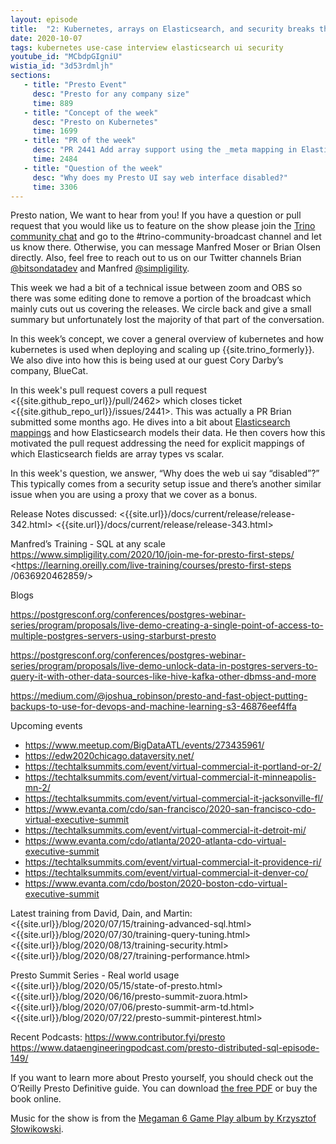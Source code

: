 ```yaml
---
layout: episode
title:  "2: Kubernetes, arrays on Elasticsearch, and security breaks the UI"
date: 2020-10-07
tags: kubernetes use-case interview elasticsearch ui security
youtube_id: "MCbdpGIgniU"
wistia_id: "3d53rdmljh"
sections: 
   - title: "Presto Event"
     desc: "Presto for any company size"
     time: 889
   - title: "Concept of the week"
     desc: "Presto on Kubernetes"
     time: 1699
   - title: "PR of the week"
     desc: "PR 2441 Add array support using the _meta mapping in Elasticsearch"
     time: 2484
   - title: "Question of the week"
     desc: "Why does my Presto UI say web interface disabled?"
     time: 3306
---
```


Presto nation, We want to hear from you! If you have a question or pull request 
that you would like us to feature on the show please join the 
[Trino community chat](slack.html) and go to the 
\#trino-community-broadcast channel and let us know there. Otherwise, you can 
message Manfred Moser or Brian Olsen directly. Also, feel free to reach out
to us on our Twitter channels Brian 
[@bitsondatadev](https://twitter.com/bitsondatadev) and Manfred 
[@simpligility](https://twitter.com/simpligility).

This week we had a bit of a technical issue between zoom and OBS so there was 
some editing done to remove a portion of the broadcast which mainly cuts out us 
covering the releases. We circle back and give a small summary but unfortunately
 lost the majority of that part of the conversation.

In this week’s concept, we cover a general overview of kubernetes and how
kubernetes is used when deploying and scaling up {{site.trino_formerly}}. We
also dive into how this is being used at our guest Cory Darby’s company,
BlueCat.

In this week's pull request covers a pull request 
<{{site.github_repo_url}}/pull/2462> which closes ticket 
<{{site.github_repo_url}}/issues/2441>. This was actually a PR Brian
submitted some months ago. He dives into a bit about 
[Elasticsearch mappings](https://www.elastic.co/guide/en/elasticsearch/reference/current/mapping.html) 
and how Elasticsearch models their data. He then covers how this motivated the 
pull request addressing the need for explicit mappings of which Elasticsearch 
fields are array types vs scalar.

In this week's question, we answer, “Why does the web ui say “disabled”?” This 
typically comes from a security setup issue and there’s another similar issue
 when you are using a proxy that we cover as a bonus.

Release Notes discussed:
<{{site.url}}/docs/current/release/release-342.html>
<{{site.url}}/docs/current/release/release-343.html>

Manfred’s Training - SQL at any scale
<https://www.simpligility.com/2020/10/join-me-for-presto-first-steps/>
<https://learning.oreilly.com/live-training/courses/presto-first-steps
/0636920462859/>

Blogs

<https://postgresconf.org/conferences/postgres-webinar-series/program/proposals/live-demo-creating-a-single-point-of-access-to-multiple-postgres-servers-using-starburst-presto>

<https://postgresconf.org/conferences/postgres-webinar-series/program/proposals/live-demo-unlock-data-in-postgres-servers-to-query-it-with-other-data-sources-like-hive-kafka-other-dbmss-and-more>

<https://medium.com/@joshua_robinson/presto-and-fast-object-putting-backups-to-use-for-devops-and-machine-learning-s3-46876eef4ffa>


Upcoming events
 - <https://www.meetup.com/BigDataATL/events/273435961/>
 - <https://edw2020chicago.dataversity.net/>
 - <https://techtalksummits.com/event/virtual-commercial-it-portland-or-2/>
 - <https://techtalksummits.com/event/virtual-commercial-it-minneapolis-mn-2/>
 - <https://techtalksummits.com/event/virtual-commercial-it-jacksonville-fl/>
 - <https://www.evanta.com/cdo/san-francisco/2020-san-francisco-cdo-virtual-executive-summit>
 - <https://techtalksummits.com/event/virtual-commercial-it-detroit-mi/>
 - <https://www.evanta.com/cdo/atlanta/2020-atlanta-cdo-virtual-executive-summit>
 - <https://techtalksummits.com/event/virtual-commercial-it-providence-ri/>
 - <https://techtalksummits.com/event/virtual-commercial-it-denver-co/>
 - <https://www.evanta.com/cdo/boston/2020-boston-cdo-virtual-executive-summit>

Latest training from David, Dain, and Martin:
<{{site.url}}/blog/2020/07/15/training-advanced-sql.html>
<{{site.url}}/blog/2020/07/30/training-query-tuning.html>
<{{site.url}}/blog/2020/08/13/training-security.html>
<{{site.url}}/blog/2020/08/27/training-performance.html>

Presto Summit Series - Real world usage
<{{site.url}}/blog/2020/05/15/state-of-presto.html>
<{{site.url}}/blog/2020/06/16/presto-summit-zuora.html>
<{{site.url}}/blog/2020/07/06/presto-summit-arm-td.html>
<{{site.url}}/blog/2020/07/22/presto-summit-pinterest.html>

Recent Podcasts:
<https://www.contributor.fyi/presto>
<https://www.dataengineeringpodcast.com/presto-distributed-sql-episode-149/>

If you want to learn more about Presto yourself, you should check out the 
O’Reilly Presto Definitive guide. You can download 
[the free PDF](https://www.starburstdata.com/oreilly-presto-guide-download/) or 
buy the book online.

Music for the show is from the [Megaman 6 Game Play album by Krzysztof 
Słowikowski](https://krzysztofslowikowski.bandcamp.com/album/mega-man-6-gp). 

